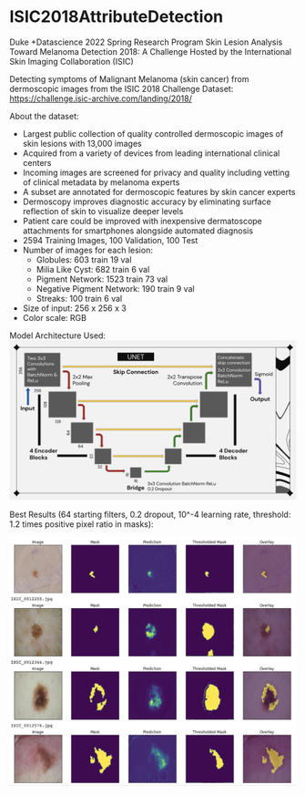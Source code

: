 # ISIC2018AttributeDetection
Duke +Datascience 2022 Spring Research Program
Skin Lesion Analysis Toward Melanoma Detection 2018: A Challenge Hosted by the International Skin Imaging Collaboration (ISIC)

Detecting symptoms of Malignant Melanoma (skin cancer) from dermoscopic images from the ISIC 2018 Challenge Dataset:
https://challenge.isic-archive.com/landing/2018/

About the dataset:
- Largest public collection of quality controlled dermoscopic images of skin lesions with 13,000 images
- Acquired from a variety of devices from leading international clinical centers
- Incoming images are screened for privacy and quality including vetting of clinical metadata by melanoma experts
- A subset are annotated for dermoscopic features by skin cancer experts
- Dermoscopy improves diagnostic accuracy by eliminating surface reflection of skin to visualize deeper levels
- Patient care could be improved with inexpensive dermatoscope attachments for smartphones alongside automated diagnosis 
- 2594 Training Images, 100 Validation, 100 Test
- Number of images for each lesion:
  - Globules: 603 train 19 val
  - Milia Like Cyst: 682 train 6 val
  - Pigment Network: 1523 train 73 val
  - Negative Pigment Network: 190 train 9 val
  - Streaks: 100 train 6 val
- Size of input: 256 x 256 x 3
- Color scale: RGB

Model Architecture Used:
![UNET Architecture](https://github.com/haoyuwu03/ISIC2018AttributeDetection/blob/main/UNET_Model_Architecture.png)

Best Results (64 starting filters, 0.2 dropout, 10^-4 learning rate, threshold: 1.2 times positive pixel ratio in masks):

![Pigment Network](https://github.com/haoyuwu03/ISIC2018AttributeDetection/blob/main/Pigment_Network_Detection_Results.png)
